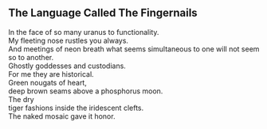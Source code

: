 The Language Called The Fingernails
-----------------------------------
In the face of so many uranus to functionality.  
My fleeting nose rustles you always.  
And meetings of neon breath what seems simultaneous to one will not seem so to another.  
Ghostly goddesses and custodians.  
For me they are historical.  
Green nougats of heart,  
deep brown seams above a phosphorus moon.  
The dry  
tiger fashions inside the iridescent clefts.  
The naked mosaic gave it honor.  
